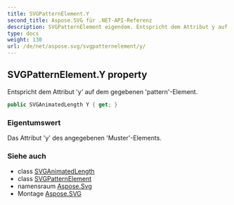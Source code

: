 ```yaml
---
title: SVGPatternElement.Y
second_title: Aspose.SVG für .NET-API-Referenz
description: SVGPatternElement eigendom. Entspricht dem Attribut y auf dem gegebenen patternElement.
type: docs
weight: 130
url: /de/net/aspose.svg/svgpatternelement/y/
---
```

## SVGPatternElement.Y property

Entspricht dem Attribut 'y' auf dem gegebenen 'pattern'-Element.

```csharp
public SVGAnimatedLength Y { get; }
```

### Eigentumswert

Das Attribut 'y' des angegebenen 'Muster'-Elements.

### Siehe auch

* class [SVGAnimatedLength](../../../aspose.svg.datatypes/svganimatedlength/)
* class [SVGPatternElement](../)
* namensraum [Aspose.Svg](../../svgpatternelement/)
* Montage [Aspose.SVG](../../../)


